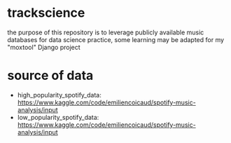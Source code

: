 # trackscience
the purpose of this repository is to leverage publicly available music databases for data science practice, some learning may be adapted for my "moxtool" Django project



# source of data

- high_popularity_spotify_data: https://www.kaggle.com/code/emiliencoicaud/spotify-music-analysis/input
- low_popularity_spotify_data: https://www.kaggle.com/code/emiliencoicaud/spotify-music-analysis/input